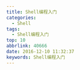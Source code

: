 ```yaml
---
title: Shell编程入门
categories:
  - Shell
tags:
  - Shell编程入门
top: 10
abbrlink: 40666
date: 2016-12-10 11:32:37
keywords: Shell编程入门
---
```


